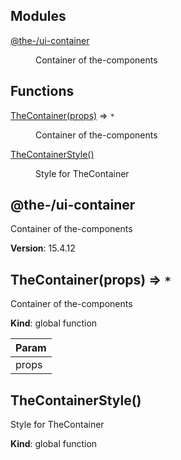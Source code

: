 <!--- Code generated by @the-/script-doc. DO NOT EDIT. -->

## Modules

<dl>
<dt><a href="#module_@the-/ui-container">@the-/ui-container</a></dt>
<dd><p>Container of the-components</p>
</dd>
</dl>

## Functions

<dl>
<dt><a href="#TheContainer">TheContainer(props)</a> ⇒ <code>*</code></dt>
<dd><p>Container of the-components</p>
</dd>
<dt><a href="#TheContainerStyle">TheContainerStyle()</a></dt>
<dd><p>Style for TheContainer</p>
</dd>
</dl>

<a name="module_@the-/ui-container"></a>

## @the-/ui-container
Container of the-components

**Version**: 15.4.12  
<a name="TheContainer"></a>

## TheContainer(props) ⇒ <code>\*</code>
Container of the-components

**Kind**: global function  

| Param |
| --- |
| props | 

<a name="TheContainerStyle"></a>

## TheContainerStyle()
Style for TheContainer

**Kind**: global function  
